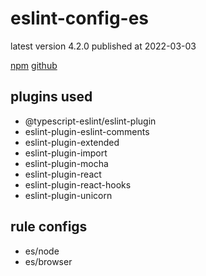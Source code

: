 # eslint-config-es

latest version 4.2.0 published at 2022-03-03

[npm](https://www.npmjs.com/package/eslint-config-es)
[github](https://github.com/thenativeweb/eslint-config-es)

## plugins used

- @typescript-eslint/eslint-plugin
- eslint-plugin-eslint-comments
- eslint-plugin-extended
- eslint-plugin-import
- eslint-plugin-mocha
- eslint-plugin-react
- eslint-plugin-react-hooks
- eslint-plugin-unicorn

## rule configs

- es/node
- es/browser
